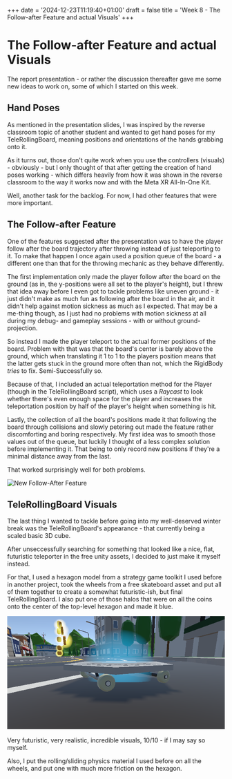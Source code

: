 +++
date = '2024-12-23T11:19:40+01:00'
draft = false
title = 'Week 8 - The Follow-after Feature and actual Visuals'
+++

# The Follow-after Feature and actual Visuals
The report presentation - or rather the discussion thereafter gave me some new ideas to work on, some of which I started on this week.

## Hand Poses
As mentioned in the presentation slides, I was inspired by the reverse classroom topic of another student and wanted to get hand poses for my TeleRollingBoard, meaning positions and orientations of the hands grabbing onto it.

As it turns out, those don't quite work when you use the controllers (visuals) - obviously - but I only thought of that after getting the creation of hand poses working - which differs heavily from how it was shown in the reverse classroom to the way it works now and with the Meta XR All-In-One Kit.

Well, another task for the backlog. For now, I had other features that were more important.

## The Follow-after Feature
One of the features suggested after the presentation was to have the player follow after the board trajectory after throwing instead of just teleporting to it. To make that happen I once again used a position queue of the board - a different one than that for the throwing mechanic as they behave differently.

The first implementation only made the player follow after the board on the ground (as in, the y-positions were all set to the player's height), but I threw that idea away before I even got to tackle problems like uneven ground - it just didn't make as much fun as following after the board in the air, and it didn't help against motion sickness as much as I expected. That may be a me-thing though, as I just had no problems with motion sickness at all during my debug- and gameplay sessions - with or without ground-projection.

So instead I made the player teleport to the actual former positions of the board. Problem with that was that the board's center is barely above the ground, which when translating it 1 to 1 to the players position means that the latter gets stuck in the ground more often than not, which the RigidBody *tries* to fix. Semi-Successfully so.

Because of that, I included an actual teleportation method for the Player (though in the TeleRollingBoard script), which uses a *Raycast* to look whether there's even enough space for the player and increases the teleportation position by half of the player's height when something is hit.

Lastly, the collection of all the board's positions made it that following the board through collisions and slowly petering out made the feature rather discomforting and boring respectively. My first idea was to smooth those values out of the queue, but luckily I thought of a less complex solution before implementing it. That being to only record new positions if they're a minimal distance away from the last.

That worked surprisingly well for both problems.

![New Follow-After Feature](https://raw.githubusercontent.com/theblacki/IVRAR_Project/master/static/img/week12/Mount.gif "GIF of the TeleRollingBoard with the follow-after in action")

## TeleRollingBoard Visuals
The last thing I wanted to tackle before going into my well-deserved winter break was the TeleRollingBoard's appearance - that currently being a scaled basic 3D cube.

After unseccessfully searching for something that looked like a nice, flat, futuristic teleporter in the free unity assets, I decided to just make it myself instead.

For that, I used a hexagon model from a strategy game toolkit I used before in another project, took the wheels from a free skateboard asset and put all of them together to create a somewhat futuristic-ish, but final TeleRollingBoard. I also put one of those halos that were on all the coins onto the center of the top-level hexagon and made it blue.

![New TeleRollingBoard Visuals](https://raw.githubusercontent.com/theblacki/IVRAR_Project/master/static/img/week8/TRBvisuals.png "Screenshot of the TeleRollingBoard in the game scene")

Very futuristic, very realistic, incredible visuals, 10/10 - if I may say so myself.

Also, I put the rolling/sliding physics material I used before on all the wheels, and put one with much more friction on the hexagon.